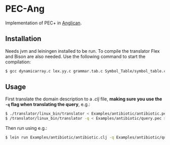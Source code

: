 # PEC-Ang

Implementation of PEC+ in [Anglican](http://www.robots.ox.ac.uk/~fwood/anglican/language/).

## Installation

Needs jvm and leiningen installed to be run. To compile the translator Flex and Bison are also needed. Use the following command to start the compilation:

```sh
$ gcc dynamicarray.c lex.yy.c grammar.tab.c Symbol_Table/symbol_table.c -o linux_bin/translator
```

## Usage

First translate the domain description to a *.clj* file, **making sure you use the `-q` flag when translating the query**, e.g.:

```sh
$ ./translator/linux_bin/translator < Examples/antibiotic/antibiotic.pec > Examples/antibiotic/antibiotic.clj
$ /translator/linux_bin/translator -q < Examples/antibiotic/query.pec > Examples/antibiotic/query.clj
```

Then run using e.g.:

```sh
$ lein run Examples/antibiotic/antibiotic.clj -q Examples/antibiotic/query.pec -n 500
```

